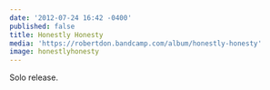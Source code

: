 ```yaml
---
date: '2012-07-24 16:42 -0400'
published: false
title: Honestly Honesty
media: 'https://robertdon.bandcamp.com/album/honestly-honesty'
image: honestlyhonesty
---
```

Solo release.